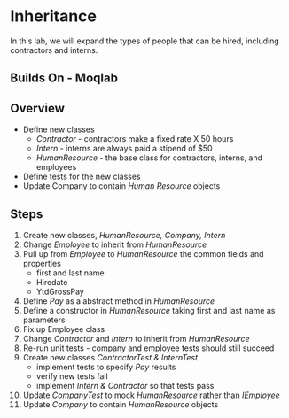 ﻿# Inheritance
In this lab, we will expand the types of people that can be hired, including
contractors and interns.
## Builds On - Moqlab

## Overview
- Define new classes
    - *Contractor* - contractors make a fixed rate X 50 hours
    - *Intern* - interns are always paid a stipend of $50
    - *HumanResource* - the base class for contractors, interns, and employees
- Define tests for the new classes
- Update Company to contain *Human Resource* objects

## Steps
1. Create new classes, *HumanResource, Company, Intern*
1. Change *Employee* to inherit from *HumanResource*
1. Pull up from *Employee* to *HumanResource* the common fields and properties
    - first and last name
    - Hiredate
    - YtdGrossPay
1. Define *Pay* as a abstract method in *HumanResource*
1. Define a constructor in *HumanResource* taking first and last name as parameters
1. Fix up Employee class
1. Change *Contractor* and *Intern* to inherit from *HumanResource*
1. Re-run unit tests - company and employee tests should still succeed
1. Create new classes *ContractorTest & InternTest*
    - implement tests to specify *Pay* results
    - verify new tests fail
    - implement *Intern & Contractor* so that tests pass
1. Update *CompanyTest* to mock *HumanResource* rather than *IEmployee*
1. Update *Company* to contain *HumanResource* objects

